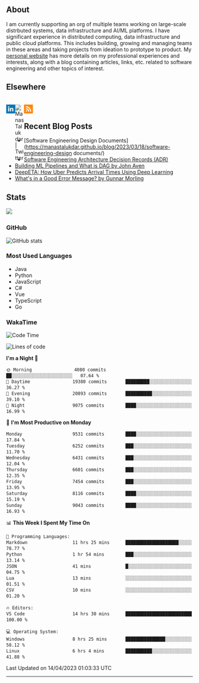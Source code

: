 ## About

I am currently supporting an org of multiple teams working on large-scale distrbuted systems, data infrastructure and AI/ML platforms. I have significant experience in distributed computing, data infrastructure and public cloud platforms. This includes building, growing and managing teams in these areas and taking projects from ideation to prototype to product. My [personal website](https://manastalukdar.github.io/) has more details on my professional experiences and interests, along with a blog containing articles, links, etc. related to software engineering and other topics of interest.

## Elsewhere

</br>

<a href="https://www.linkedin.com/in/manastalukdar" target="_blank">
  <img align="left" alt="Manas Talukdar | Linkedin" width="24px" src="https://raw.githubusercontent.com/edent/SuperTinyIcons/master/images/svg/linkedin.svg" />
</a>
<a href="https://www.twitter.com/manastalukdar" target="_blank">
  <img align="left" alt="Manas Talukdar | Twitter" width="24px" src="https://github.com/TheDudeThatCode/TheDudeThatCode/blob/master/Assets/Twitter.svg" />
</a>
<a href="https://manastalukdar.github.io/" target="_blank">
  <img align="left" alt="Manas Talukdar | Website" width="24px" src="https://github.com/edent/SuperTinyIcons/blob/master/images/svg/rss.svg" />
</a>

</br>

## Recent Blog Posts

<!-- BLOG:START -->
- [Software Engineering Design Documents](https://manastalukdar.github.io/blog/2023/03/18/software-engineering-design documents/)
- [Software Engineering Architecture Decision Records &lpar;ADR&rpar;](https://manastalukdar.github.io/blog/2023/03/18/software-engineering-architecture-decision-records/)
- [Building ML Pipelines and What is DAG by John Aven](https://manastalukdar.github.io/blog/2022/03/21/building-ml-pipelines-dag/)
- [DeepETA: How Uber Predicts Arrival Times Using Deep Learning](https://manastalukdar.github.io/blog/2022/03/21/deepeta-uber-predicts-arrival-times-deep-learning/)
- [What&#39;s in a Good Error Message? by Gunnar Morling](https://manastalukdar.github.io/blog/2022/02/11/good-error-message-gunnar-morling/)
<!-- BLOG:END -->

## Stats

![](https://komarev.com/ghpvc/?username=manastalukdar)

### GitHub

![GitHub stats](https://github-readme-stats.vercel.app/api?username=manastalukdar&show_icons=true&hide_border=true&hide_rank=true&hide_title=true&icon_color=79ff97&text_color=cecac3&bg_color=4d4b4b)

### Most Used Languages

- Java
- Python
- JavaScript
- C#
- Vue
- TypeScript
- Go

<!--
![Top Langs](https://github-readme-stats.vercel.app/api/top-langs/?username=manastalukdar&layout=compact&hide_border=true&hide_title=true&icon_color=79ff97&text_color=cecac3&bg_color=4d4b4b)
-->

### WakaTime

<!--START_SECTION:waka-->
![Code Time](http://img.shields.io/badge/Code%20Time-3%2C526%20hrs%2024%20mins-blue)

![Lines of code](https://img.shields.io/badge/From%20Hello%20World%20I%27ve%20Written-18.2%20million%20lines%20of%20code-blue)

**I'm a Night 🦉** 

```text
🌞 Morning                4080 commits        ██░░░░░░░░░░░░░░░░░░░░░░░   07.64 % 
🌆 Daytime                19380 commits       █████████░░░░░░░░░░░░░░░░   36.27 % 
🌃 Evening                20893 commits       ██████████░░░░░░░░░░░░░░░   39.10 % 
🌙 Night                  9075 commits        ████░░░░░░░░░░░░░░░░░░░░░   16.99 % 
```
📅 **I'm Most Productive on Monday** 

```text
Monday                   9531 commits        ████░░░░░░░░░░░░░░░░░░░░░   17.84 % 
Tuesday                  6252 commits        ███░░░░░░░░░░░░░░░░░░░░░░   11.70 % 
Wednesday                6431 commits        ███░░░░░░░░░░░░░░░░░░░░░░   12.04 % 
Thursday                 6601 commits        ███░░░░░░░░░░░░░░░░░░░░░░   12.35 % 
Friday                   7454 commits        ███░░░░░░░░░░░░░░░░░░░░░░   13.95 % 
Saturday                 8116 commits        ████░░░░░░░░░░░░░░░░░░░░░   15.19 % 
Sunday                   9043 commits        ████░░░░░░░░░░░░░░░░░░░░░   16.93 % 
```


📊 **This Week I Spent My Time On** 

```text
💬 Programming Languages: 
Markdown                 11 hrs 25 mins      ████████████████████░░░░░   78.77 % 
Python                   1 hr 54 mins        ███░░░░░░░░░░░░░░░░░░░░░░   13.14 % 
JSON                     41 mins             █░░░░░░░░░░░░░░░░░░░░░░░░   04.75 % 
Lua                      13 mins             ░░░░░░░░░░░░░░░░░░░░░░░░░   01.51 % 
CSV                      10 mins             ░░░░░░░░░░░░░░░░░░░░░░░░░   01.20 % 

🔥 Editors: 
VS Code                  14 hrs 30 mins      █████████████████████████   100.00 % 

💻 Operating System: 
Windows                  8 hrs 25 mins       ███████████████░░░░░░░░░░   58.12 % 
Linux                    6 hrs 4 mins        ██████████░░░░░░░░░░░░░░░   41.88 % 
```


 Last Updated on 14/04/2023 01:03:33 UTC
<!--END_SECTION:waka-->

---

<!--

**manastalukdar/manastalukdar** is a ✨ _special_ ✨ repository because its `README.md` (this file) appears on your GitHub profile.

Here are some ideas to get you started:

- 🔭 I’m currently working on ...
- 🌱 I’m currently learning ...
- 👯 I’m looking to collaborate on ...
- 🤔 I’m looking for help with ...
- 💬 Ask me about ...
- 📫 How to reach me: ...
- 😄 Pronouns: ...
- ⚡ Fun fact: ...
-->
